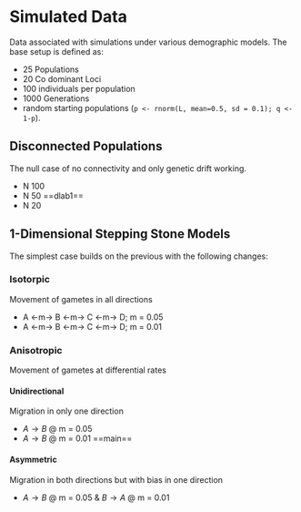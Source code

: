 # Simulated Data

Data associated with simulations under various demographic models.  The base setup is defined as:

  - 25 Populations
  - 20 Co dominant Loci
  - 100 individuals per population
  - 1000 Generations
  - random starting populations (`p <- rnorm(L, mean=0.5, sd = 0.1); q <- 1-p`).


## Disconnected Populations

The null case of no connectivity and only genetic drift working.  

  - N 100
  - N 50 ==dlab1==
  - N 20 


## 1-Dimensional Stepping Stone Models

The simplest case builds on the previous with the following changes:  

### Isotorpic

Movement of gametes in all directions 

  - A <-m-> B <-m-> C <-m-> D; m = 0.05
  - A <-m-> B <-m-> C <-m-> D; m = 0.01


### Anisotropic

Movement of gametes at differential rates

#### Unidirectional

Migration in only one direction

  - $A \to B$ @ m = 0.05
  - $A \to B$ @ m = 0.01 ==main==

#### Asymmetric

Migration in both directions but with bias in one direction

  - $A \to B$ @ m = 0.05 & $B \to A$ @ m = 0.01
  


